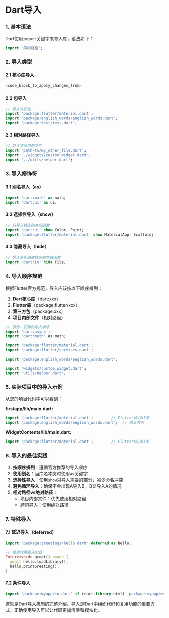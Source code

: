 # Dart导入

### 1. 基本语法
Dart使用`import`关键字来导入库，语法如下：
```dart
import '库的路径';
```

### 2. 导入类型

#### 2.1 核心库导入
```dart
<code_block_to_apply_changes_from>
```

#### 2.2 包导入
```dart
// 导入外部包
import 'package:flutter/material.dart';
import 'package:english_words/english_words.dart';
import 'package:test/test.dart';
```

#### 2.3 相对路径导入
```dart
// 导入项目内的文件
import 'path/to/my_other_file.dart';
import './widgets/custom_widget.dart';
import '../utils/helper.dart';
```

### 3. 导入修饰符

#### 3.1 别名导入（as）
```dart
import 'dart:math' as math;
import 'dart:ui' as ui;
```

#### 3.2 选择性导入（show）
```dart
// 只导入特定的类或函数
import 'dart:ui' show Color, Paint;
import 'package:flutter/material.dart' show MaterialApp, Scaffold;
```

#### 3.3 隐藏导入（hide）
```dart
// 导入库但隐藏特定的类或函数
import 'dart:io' hide File;
```

### 4. 导入顺序规范

根据Flutter官方规范，导入应该按以下顺序排列：

1. **Dart核心库**（dart:xxx）
2. **Flutter库**（package:flutter/xxx）
3. **第三方包**（package:xxx）
4. **项目内部文件**（相对路径）

```dart
// 示例：正确的导入顺序
import 'dart:async';
import 'dart:math' as math;

import 'package:flutter/material.dart';
import 'package:flutter/services.dart';

import 'package:english_words/english_words.dart';

import 'widgets/custom_widget.dart';
import 'utils/helper.dart';
```

### 5. 实际项目中的导入示例

从您的项目代码中可以看到：

**firstapp/lib/main.dart:**
```dart
import 'package:flutter/material.dart';        // Flutter核心UI库
import 'package:english_words/english_words.dart';  // 第三方包
```

**WidgetContents/lib/main.dart:**
```dart
import 'package:flutter/material.dart';        // Flutter核心UI库
```

### 6. 导入的最佳实践

1. **按顺序排列**：遵循官方推荐的导入顺序
2. **使用别名**：当库名冲突时使用`as`关键字
3. **选择性导入**：使用`show`只导入需要的部分，减少命名冲突
4. **避免循环导入**：确保不会出现A导入B，B又导入A的情况
5. **相对路径vs绝对路径**：
   - 项目内部文件：优先使用相对路径
   - 跨包导入：使用绝对路径

### 7. 特殊导入

#### 7.1 延迟导入（deferred）
```dart
import 'package:greetings/hello.dart' deferred as hello;

// 使用时需要先加载
Future<void> greet() async {
  await hello.loadLibrary();
  hello.printGreeting();
}
```

#### 7.2 条件导入
```dart
import 'package:myapp/io.dart' if (dart.library.html) 'package:myapp/web.dart';
```

这就是Dart导入机制的完整介绍。导入是Dart中组织代码和复用功能的重要方式，正确使用导入可以让代码更加清晰和模块化。
